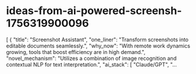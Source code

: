 # ideas-from-ai-powered-screensh-1756319900096
[ { "title": "Screenshot Assistant", "one_liner": "Transform screenshots into editable documents seamlessly.", "why_now": "With remote work dynamics growing, tools that boost efficiency are in high demand.", "novel_mechanism": "Utilizes a combination of image recognition and contextual NLP for text interpretation.", "ai_stack": [ "Claude/GPT", "...
